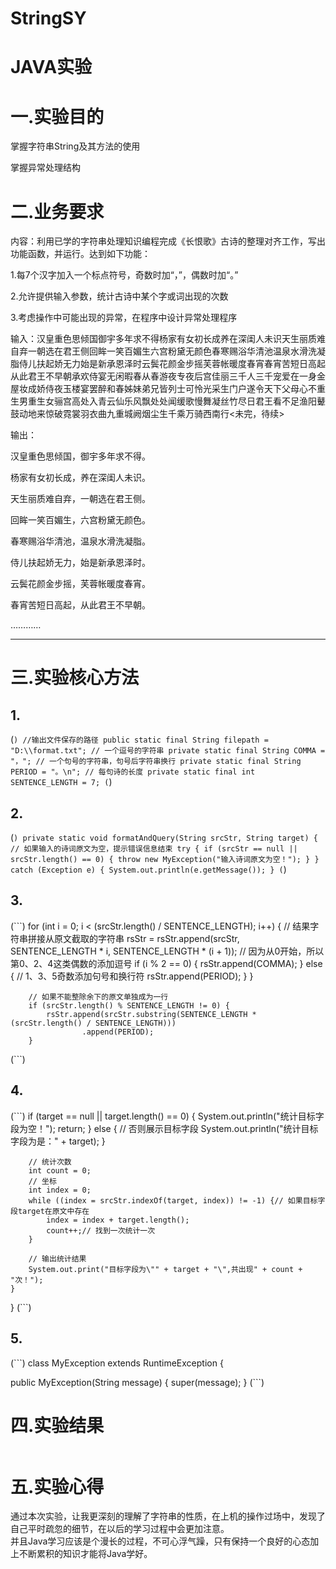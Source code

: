 # StringSY
# JAVA实验

# 一.实验目的  

掌握字符串String及其方法的使用  

掌握异常处理结构  

# 二.业务要求  

内容：利用已学的字符串处理知识编程完成《长恨歌》古诗的整理对齐工作，写出功能函数，并运行。达到如下功能：  


1.每7个汉字加入一个标点符号，奇数时加“，”，偶数时加“。”  

2.允许提供输入参数，统计古诗中某个字或词出现的次数  

3.考虑操作中可能出现的异常，在程序中设计异常处理程序  


输入：汉皇重色思倾国御宇多年求不得杨家有女初长成养在深闺人未识天生丽质难自弃一朝选在君王侧回眸一笑百媚生六宫粉黛无颜色春寒赐浴华清池温泉水滑洗凝脂侍儿扶起娇无力始是新承恩泽时云鬓花颜金步摇芙蓉帐暖度春宵春宵苦短日高起从此君王不早朝承欢侍宴无闲暇春从春游夜专夜后宫佳丽三千人三千宠爱在一身金屋妆成娇侍夜玉楼宴罢醉和春姊妹弟兄皆列士可怜光采生门户遂令天下父母心不重生男重生女骊宫高处入青云仙乐风飘处处闻缓歌慢舞凝丝竹尽日君王看不足渔阳鼙鼓动地来惊破霓裳羽衣曲九重城阙烟尘生千乘万骑西南行<未完，待续>  

输出：  

汉皇重色思倾国，御宇多年求不得。  

杨家有女初长成，养在深闺人未识。  

天生丽质难自弃，一朝选在君王侧。  

回眸一笑百媚生，六宫粉黛无颜色。  

春寒赐浴华清池，温泉水滑洗凝脂。  

侍儿扶起娇无力，始是新承恩泽时。  

云鬓花颜金步摇，芙蓉帐暖度春宵。  

春宵苦短日高起，从此君王不早朝。  

…………
*****
#  三.实验核心方法
 ## 1. 
  (```)
  //输出文件保存的路径
  public static final String filepath = "D:\\format.txt";
    // 一个逗号的字符串
  private static final String COMMA = "，";
    // 一个句号的字符串，句号后字符串换行
  private static final String PERIOD = "。\n";
    // 每句诗的长度
private static final int SENTENCE_LENGTH = 7;
  (```)

##  2.
 (```)
private static void formatAndQuery(String srcStr, String target) {
		// 如果输入的诗词原文为空，提示错误信息结束
		try {
			if (srcStr == null || srcStr.length() == 0) {
				throw new MyException("输入诗词原文为空！");
			}
		} catch (Exception e) {
			System.out.println(e.getMessage());
		}
(```)

##  3.
(```)
for (int i = 0; i < (srcStr.length() / SENTENCE_LENGTH); i++) {
			// 结果字符串拼接从原文截取的字符串
			rsStr = rsStr.append(srcStr, SENTENCE_LENGTH * i, SENTENCE_LENGTH * (i + 1));
			// 因为从0开始，所以第0、2、4这类偶数的添加逗号
			if (i % 2 == 0) {
				rsStr.append(COMMA);
			} else { // 1、3、5奇数添加句号和换行符
				rsStr.append(PERIOD);
			}
		}

		// 如果不能整除余下的原文单独成为一行
		if (srcStr.length() % SENTENCE_LENGTH != 0) {
			rsStr.append(srcStr.substring(SENTENCE_LENGTH * (srcStr.length() / SENTENCE_LENGTH)))
					.append(PERIOD);
		}
   (```)

##  4.
(```)
if (target == null || target.length() == 0) {
			System.out.println("统计目标字段为空！");
			return;
		} else { // 否则展示目标字段
			System.out.println("统计目标字段为是：" + target);
		}

		// 统计次数
		int count = 0;
		// 坐标
		int index = 0;
		while ((index = srcStr.indexOf(target, index)) != -1) {// 如果目标字段target在原文中存在
			index = index + target.length();
			count++;// 找到一次统计一次
		}

		// 输出统计结果
		System.out.print("目标字段为\"" + target + "\",共出现" + count + "次！");
	}
}
(```)

##  5.
(```)
class MyException extends RuntimeException {

  public MyException(String message) {
    super(message);
  }
(```)

# 四.实验结果
![]()
# 五.实验心得
  通过本次实验，让我更深刻的理解了字符串的性质，在上机的操作过场中，发现了自己平时疏忽的细节，在以后的学习过程中会更加注意。  
  并且Java学习应该是个漫长的过程，不可心浮气躁，只有保持一个良好的心态加上不断累积的知识才能将Java学好。
